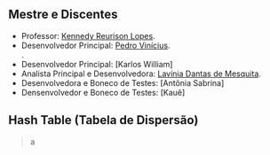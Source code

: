 ## Mestre e Discentes

- Professor: [Kennedy Reurison Lopes](https://github.com/kennedyufersa).<br />
- Desenvolvedor Principal: [Pedro Vinícius](https://github.com/CaraChaato).<br />.<br />
- Desenvolvedor Principal: [Karlos William]
- Analista Principal e Desenvolvedora: [Lavínia Dantas de Mesquita](https://github.com/LilPuppet).<br />
- Desenvolvedora e Boneco de Testes: [Antônia Sabrina]
- Densenvolvedor e Boneco de Testes: [Kauê]



## Hash Table (Tabela de Dispersão)
>a
